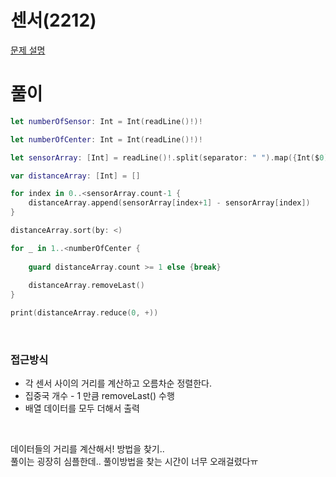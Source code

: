 # 센서(2212)
[문제 설명](https://www.acmicpc.net/problem/2212)

# 풀이
```swift
let numberOfSensor: Int = Int(readLine()!)!

let numberOfCenter: Int = Int(readLine()!)!

let sensorArray: [Int] = readLine()!.split(separator: " ").map({Int($0)!}).sorted(by: <)

var distanceArray: [Int] = []

for index in 0..<sensorArray.count-1 {
    distanceArray.append(sensorArray[index+1] - sensorArray[index])
}

distanceArray.sort(by: <)

for _ in 1..<numberOfCenter {
    
    guard distanceArray.count >= 1 else {break}
    
    distanceArray.removeLast()
}

print(distanceArray.reduce(0, +))
```

<br/>

### 접근방식
* 각 센서 사이의 거리를 계산하고 오름차순 정렬한다.
* 집중국 개수 - 1 만큼 removeLast() 수행
* 배열 데이터를 모두 더해서 출력

<br/>

데이터들의 거리를 계산해서! 방법을 찾기..<br/>
풀이는 굉장히 심플한데.. 풀이방법을 찾는 시간이 너무 오래걸렸다ㅠ